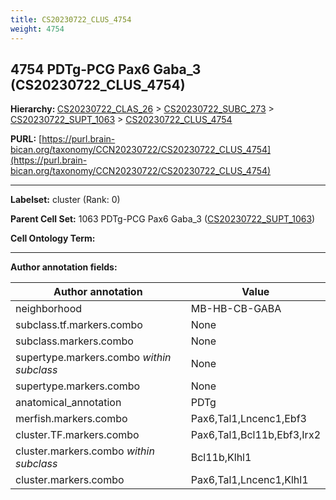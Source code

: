 ```yaml
---
title: CS20230722_CLUS_4754
weight: 4754
---
```

## 4754 PDTg-PCG Pax6 Gaba_3 (CS20230722_CLUS_4754)
<b>Hierarchy: </b>
[CS20230722_CLAS_26](../CS20230722_CLAS_26) >
[CS20230722_SUBC_273](../CS20230722_SUBC_273) >
[CS20230722_SUPT_1063](../CS20230722_SUPT_1063) >
[CS20230722_CLUS_4754](../CS20230722_CLUS_4754)

**PURL:** [https://purl.brain-bican.org/taxonomy/CCN20230722/CS20230722_CLUS_4754](https://purl.brain-bican.org/taxonomy/CCN20230722/CS20230722_CLUS_4754)

---


**Labelset:** cluster (Rank: 0)

**Parent Cell Set:** 1063 PDTg-PCG Pax6 Gaba_3 ([CS20230722_SUPT_1063](../CS20230722_SUPT_1063))



**Cell Ontology Term:** 

[MARKER GENES.]: #


---

[TRANSFERRED ANNOTATIONS.]: #


[AUTHOR ANNOTATION FIELDS.]: #


**Author annotation fields:**

| Author annotation | Value |
|-------------------|-------|
|neighborhood|MB-HB-CB-GABA|
|subclass.tf.markers.combo|None|
|subclass.markers.combo|None|
|supertype.markers.combo _within subclass_|None|
|supertype.markers.combo|None|
|anatomical_annotation|PDTg|
|merfish.markers.combo|Pax6,Tal1,Lncenc1,Ebf3|
|cluster.TF.markers.combo|Pax6,Tal1,Bcl11b,Ebf3,Irx2|
|cluster.markers.combo _within subclass_|Bcl11b,Klhl1|
|cluster.markers.combo|Pax6,Tal1,Lncenc1,Klhl1|
